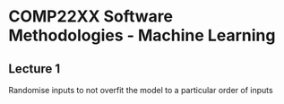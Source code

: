# COMP22XX Software Methodologies - Machine Learning

## Lecture 1

Randomise inputs to not overfit the model to a particular order of inputs